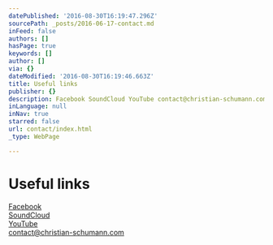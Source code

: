 ```yaml
---
datePublished: '2016-08-30T16:19:47.296Z'
sourcePath: _posts/2016-06-17-contact.md
inFeed: false
authors: []
hasPage: true
keywords: []
author: []
via: {}
dateModified: '2016-08-30T16:19:46.663Z'
title: Useful links
publisher: {}
description: Facebook SoundCloud YouTube contact@christian-schumann.com
inLanguage: null
inNav: true
starred: false
url: contact/index.html
_type: WebPage

---
```

# Useful links

[Facebook][0]  
[SoundCloud][1]  
[YouTube][2]  
contact@christian-schumann.com

[0]: https://www.facebook.com/ChristianSchumannOfficial/
[1]: https://soundcloud.com/christian-schumann-19
[2]: https://www.youtube.com/channel/UCj56p3tocTxOew_Gu_saDIQ